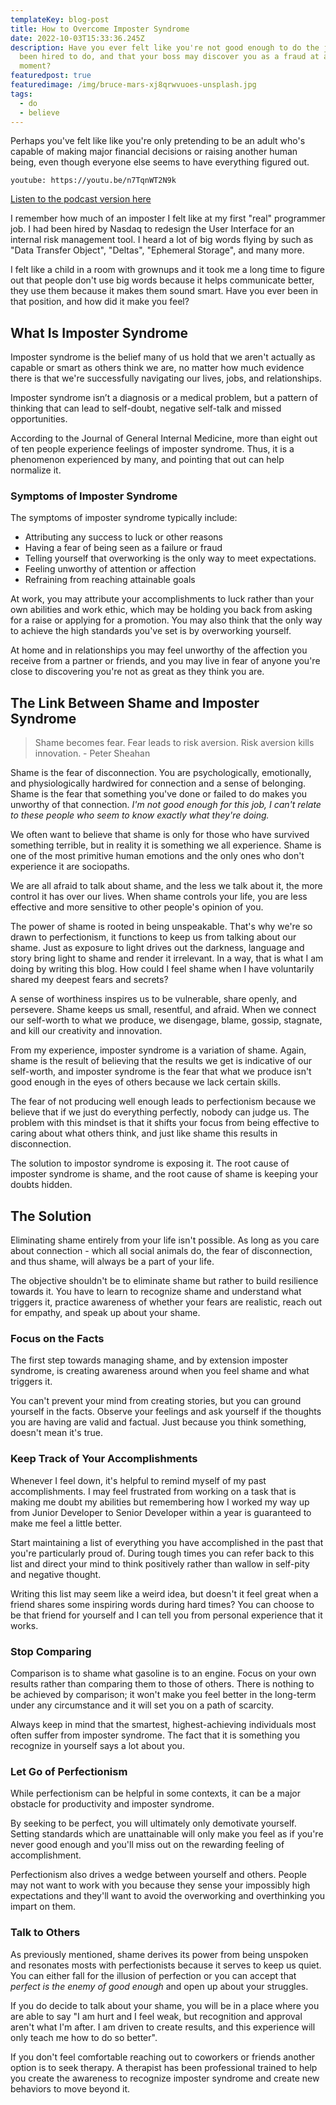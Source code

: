 ```yaml
---
templateKey: blog-post
title: How to Overcome Imposter Syndrome
date: 2022-10-03T15:33:36.245Z
description: Have you ever felt like you're not good enough to do the job you've
  been hired to do, and that your boss may discover you as a fraud at any
  moment?
featuredpost: true
featuredimage: /img/bruce-mars-xj8qrwvuoes-unsplash.jpg
tags:
  - do
  - believe
---
```

Perhaps you've felt like like you're only pretending to be an adult who's capable of making major financial decisions or raising another human being, even though everyone else seems to have everything figured out.

`youtube: https://youtu.be/n7TqnWT2N9k`

[Listen to the podcast version here](https://www.buzzsprout.com/2037301/11429239)

I remember how much of an imposter I felt like at my first "real" programmer job. I had been hired by Nasdaq to redesign the User Interface for an internal risk management tool. I heard a lot of big words flying by such as "Data Transfer Object", "Deltas", "Ephemeral Storage", and many more.

I felt like a child in a room with grownups and it took me a long time to figure out that people don't use big words because it helps communicate better, they use them because it makes them sound smart. Have you ever been in that position, and how did it make you feel?

## What Is Imposter Syndrome

Imposter syndrome is the belief many of us hold that we aren't actually as capable or smart as others think we are, no matter how much evidence there is that we're successfully navigating our lives, jobs, and relationships.

Imposter syndrome isn’t a diagnosis or a medical problem, but a pattern of thinking that can lead to self-doubt, negative self-talk and missed opportunities.

According to the Journal of General Internal Medicine, more than eight out of ten people experience feelings of imposter syndrome. Thus, it is a phenomenon experienced by many, and pointing that out can help normalize it.

### Symptoms of Imposter Syndrome

The symptoms of imposter syndrome typically include:
 
* Attributing any success to luck or other reasons
* Having a fear of being seen as a failure or fraud
* Telling yourself that overworking is the only way to meet expectations.
* Feeling unworthy of attention or affection
* Refraining from reaching attainable goals

At work, you may attribute your accomplishments to luck rather than your own abilities and work ethic, which may be holding you back from asking for a raise or applying for a promotion. You may also think that the only way to achieve the high standards you've set is by overworking yourself.

At home and in relationships you may feel unworthy of the affection you receive from a partner or friends, and you may live in fear of anyone you're close to discovering you're not as great as they think you are.

## The Link Between Shame and Imposter Syndrome

> Shame becomes fear. Fear leads to risk aversion. Risk aversion kills innovation. - Peter Sheahan

Shame is the fear of disconnection. You are psychologically, emotionally, and physiologically hardwired for connection and a sense of belonging. Shame is the fear that something you've done or failed to do makes you unworthy of that connection. *I'm not good enough for this job, I can't relate to these people who seem to know exactly what they're doing.*

We often want to believe that shame is only for those who have survived something terrible, but in reality it is something we all experience. Shame is one of the most primitive human emotions and the only ones who don't experience it are sociopaths. 

We are all afraid to talk about shame, and the less we talk about it, the more control it has over our lives. When shame controls your life, you are less effective and more sensitive to other people's opinion of you.

The power of shame is rooted in being unspeakable. That's why we're so drawn to perfectionism, it functions to keep us from talking about our shame. Just as exposure to light drives out the darkness, language and story bring light to shame and render it irrelevant. In a way, that is what I am doing by writing this blog. How could I feel shame when I have voluntarily shared my deepest fears and secrets?

A sense of worthiness inspires us to be vulnerable, share openly, and persevere. Shame keeps us small, resentful, and afraid. When we connect our self-worth to what we produce, we disengage, blame, gossip, stagnate, and kill our creativity and innovation. 

From my experience, imposter syndrome is a variation of shame. Again, shame is the result of believing that the results we get is indicative of our self-worth, and imposter syndrome is the fear that what we produce isn't good enough in the eyes of others because we lack certain skills.

The fear of not producing well enough leads to perfectionism because we believe that if we just do everything perfectly, nobody can judge us. The problem with this mindset is that it shifts your focus from being effective to caring about what others think, and just like shame this results in disconnection.

The solution to impostor syndrome is exposing it. The root cause of imposter syndrome is shame, and the root cause of shame is keeping your doubts hidden. 

## The Solution

Eliminating shame entirely from your life isn't possible. As long as you care about connection -  which all social animals do, the fear of disconnection, and thus shame, will always be a part of your life.

The objective shouldn't be to eliminate shame but rather to build resilience towards it. You have to learn to recognize shame and understand what triggers it, practice awareness of whether your fears are realistic, reach out for empathy, and speak up about your shame.

### Focus on the Facts

The first step towards managing shame, and by extension imposter syndrome, is creating awareness around when you feel shame and what triggers it.

You can't prevent your mind from creating stories, but you can ground yourself in the facts. Observe your feelings and ask yourself if the thoughts you are having are valid and factual. Just because you think something, doesn't mean it's true.

### Keep Track of Your Accomplishments

Whenever I feel down, it's helpful to remind myself of my past accomplishments. I may feel frustrated from working on a task that is making me doubt my abilities but remembering how I worked my way up from Junior Developer to Senior Developer within a year is guaranteed to make me feel a little better.

Start maintaining a list of everything you have accomplished in the past that you're particularly proud of. During tough times you can refer back to this list and direct your mind to think positively rather than wallow in self-pity and negative thought.

Writing this list may seem like a weird idea, but doesn't it feel great when a friend shares some inspiring words during hard times? You can choose to be that friend for yourself and I can tell you from personal experience that it works.

### Stop Comparing

Comparison is to shame what gasoline is to an engine. Focus on your own results rather than comparing them to those of others. There is nothing to be achieved by comparison; it won't make you feel better in the long-term under any circumstance and it will set you on a path of scarcity.

Always keep in mind that the smartest, highest-achieving individuals most often suffer from imposter syndrome. The fact that it is something you recognize in yourself says a lot about you. 

### Let Go of Perfectionism

While perfectionism can be helpful in some contexts, it can be a major obstacle for productivity and imposter syndrome. 

By seeking to be perfect, you will ultimately only demotivate yourself. Setting standards which are unattainable will only make you feel as if you're never good enough and you'll miss out on the rewarding feeling of accomplishment.

Perfectionism also drives a wedge between yourself and others. People may not want to work with you because they sense your impossibly high expectations and they'll want to avoid the overworking and overthinking you impart on them.

### Talk to Others

As previously mentioned, shame derives its power from being unspoken and resonates mosts with perfectionists because it serves to keep us quiet. You can either fall for the illusion of perfection or you can accept that *perfect is the enemy of good enough* and open up about your struggles.

If you do decide to talk about your shame, you will be in a place where you are able to say "I am hurt and I feel weak, but recognition and approval aren't what I'm after. I am driven to create results, and this experience will only teach me how to do so better".

If you don't feel comfortable reaching out to coworkers or friends another option is to seek therapy. A therapist has been professional trained to help you create the awareness to recognize imposter syndrome and create new behaviors to move beyond it. 